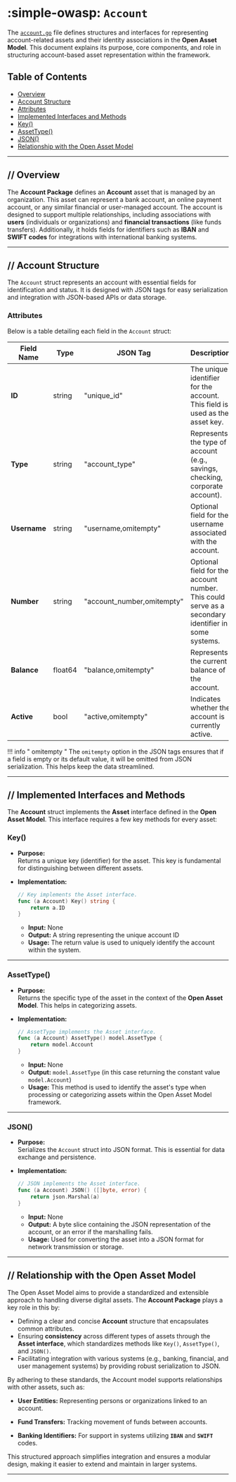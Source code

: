 # :simple-owasp: `Account`

The [`account.go`](https://github.com/owasp-amass/open-asset-model/blob/master/account/account.go) file defines structures and interfaces for representing account-related assets and their identity associations in the **Open Asset Model**. This document explains its purpose, core components, and role in structuring account-based asset representation within the framework.  

## Table of Contents

- [Overview](#overview)
-  [Account Structure](#account-structure)
- [Attributes](#attributes)
- [Implemented Interfaces and Methods](#implemented-interfaces-and-methods)
- [Key()](#key)
- [AssetType()](#assettype)
- [JSON()](#json)
- [Relationship with the Open Asset Model](#relationship-with-the-open-asset-model)

---

## **//** Overview

The **Account Package** defines an **Account** asset that is managed by an organization. This asset can represent a bank account, an online payment account, or any similar financial or user-managed account. The account is designed to support multiple relationships, including associations with **users** (individuals or organizations) and **financial transactions** (like funds transfers). Additionally, it holds fields for identifiers such as **IBAN** and **SWIFT codes** for integrations with international banking systems. 

---

## **//** Account Structure

The `Account` struct represents an account with essential fields for identification and status. It is designed with JSON tags for easy serialization and integration with JSON-based APIs or data storage.

### Attributes

Below is a table detailing each field in the `Account` struct:

| **Field Name** | **Type**  | **JSON Tag**           | **Description**                                                                                                                                                          |
|----------------|-----------|------------------------|--------------------------------------------------------------------------------------------------------------------------------------------------------------------------|
| **ID**         | string    | "unique_id"            | The unique identifier for the account. This field is used as the asset key.                                                                                             |
| **Type**       | string    | "account_type"         | Represents the type of account (e.g., savings, checking, corporate account).                                                                                           |
| **Username**   | string    | "username,omitempty"   | Optional field for the username associated with the account.                                                                                                           |
| **Number**     | string    | "account_number,omitempty" | Optional field for the account number. This could serve as a secondary identifier in some systems.                                                                  |
| **Balance**    | float64   | "balance,omitempty"    | Represents the current balance of the account.                                                                                                                         |
| **Active**     | bool      | "active,omitempty"     | Indicates whether the account is currently active.                                                                                                                     |

!!! info " omitempty "
    The `omitempty` option in the JSON tags ensures that if a field is empty or its default value, it will be omitted from JSON serialization. This helps keep the data streamlined.

---

## **//** Implemented Interfaces and Methods

The **Account** struct implements the **Asset** interface defined in the **Open Asset Model**. This interface requires a few key methods for every asset:

### Key()

- **Purpose:**  
  Returns a unique key (identifier) for the asset. This key is fundamental for distinguishing between different assets.

- **Implementation:**

  ```go
  // Key implements the Asset interface.
  func (a Account) Key() string { 
      return a.ID 
  }
  ```
  - **Input:** None  
  - **Output:** A string representing the unique account ID  
  - **Usage:** The return value is used to uniquely identify the account within the system.

---

### AssetType()

- **Purpose:**  
  Returns the specific type of the asset in the context of the **Open Asset Model**. This helps in categorizing assets.

- **Implementation:**

  ```go
  // AssetType implements the Asset interface.
  func (a Account) AssetType() model.AssetType { 
      return model.Account 
  }
  ```
  - **Input:** None  
  - **Output:** `model.AssetType` (in this case returning the constant value `model.Account`)  
  - **Usage:** This method is used to identify the asset's type when processing or categorizing assets within the Open Asset Model framework.

---

### JSON()

- **Purpose:**  
  Serializes the `Account` struct into JSON format. This is essential for data exchange and persistence.

- **Implementation:**

  ```go
  // JSON implements the Asset interface.
  func (a Account) JSON() ([]byte, error) { 
      return json.Marshal(a) 
  }
  ```
  - **Input:** None  
  - **Output:** A byte slice containing the JSON representation of the account, or an error if the marshalling fails.  
  - **Usage:** Used for converting the asset into a JSON format for network transmission or storage.

---

## **//** Relationship with the Open Asset Model

The Open Asset Model aims to provide a standardized and extensible approach to handling diverse digital assets. The **Account Package** plays a key role in this by:

- Defining a clear and concise **Account** structure that encapsulates common attributes.
- Ensuring **consistency** across different types of assets through the **Asset interface**, which standardizes methods like `Key()`, `AssetType()`, and `JSON()`.
- Facilitating integration with various systems (e.g., banking, financial, and user management systems) by providing robust serialization to JSON. 

By adhering to these standards, the Account model supports relationships with other assets, such as:

- **User Entities:** Representing persons or organizations linked to an account.

- **Fund Transfers:** Tracking movement of funds between accounts.

- **Banking Identifiers:** For support in systems utilizing **`IBAN`** and **`SWIFT`** codes.

This structured approach simplifies integration and ensures a modular design, making it easier to extend and maintain in larger systems.

---